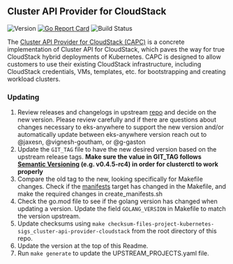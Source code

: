 ## **Cluster API Provider for CloudStack**
![Version](https://img.shields.io/badge/version-v0.4.9--rc3-blue)
[![Go Report Card](https://goreportcard.com/badge/kubernetes-sigs/cluster-api-provider-cloudstack)](https://goreportcard.com/report/kubernetes-sigs/cluster-api-provider-cloudstack)
![Build Status](https://codebuild.us-west-2.amazonaws.com/badges?uuid=eyJlbmNyeXB0ZWREYXRhIjoiS0M4VGRyK0xWM2ZZY0pRbVMvY0pHRWlVSEJ3M1I4SXNRaVNxSnB5blVYTHpHSkNFWlpXcWhHSmdlSkhCVnVwSXJyVm16NFlSUzVSRC9vN2g2bmY5NjVnPSIsIml2UGFyYW1ldGVyU3BlYyI6ImQ4ZldMWnMweEIyTmxrTk8iLCJtYXRlcmlhbFNldFNlcmlhbCI6MX0%3D&branch=main)

The [Cluster API Provider for CloudStack (CAPC)](https://github.com/kubernetes-sigs/cluster-api-provider-cloudstack) is a concrete implementation of Cluster API for CloudStack, which paves the way for true CloudStack hybrid deployments of Kubernetes. CAPC is designed to allow customers to use their existing CloudStack infrastructure, including CloudStack credentials, VMs, templates, etc. for bootstrapping and creating workload clusters.

### Updating

1. Review releases and changelogs in upstream [repo](https://github.com/kubernetes-sigs/cluster-api-provider-cloudstack) and decide on the new version.
   Please review carefully and if there are questions about changes necessary to eks-anywhere to support the new version
   and/or automatically update between eks-anywhere version reach out to @jaxesn, @vignesh-goutham, or @g-gaston
1. Update the `GIT_TAG` file to have the new desired version based on the upstream release tags. **Make sure the value in GIT_TAG follows [Semantic Versioning](http://semver.org/) (e.g. v0.4.5-rc4) in order for clusterctl to work properly**
1. Compare the old tag to the new, looking specifically for Makefile changes. Check if the [manifests](https://github.com/kubernetes-sigs/cluster-api-provider-cloudstack/blob/v0.3.0/Makefile#L51)
   target has changed in the Makefile, and make the required changes in create_manifests.sh
1. Check the go.mod file to see if the golang version has changed when updating a version. Update the field `GOLANG_VERSION` in
   Makefile to match the version upstream.
1. Update checksums using `make checksum-files-project-kubernetes-sigs_cluster-api-provider-cloudstack` from the root directory of this repo.
1. Update the version at the top of this Readme.
1. Run `make generate` to update the UPSTREAM_PROJECTS.yaml file.
